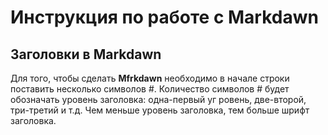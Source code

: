 # Инструкция по работе с Markdawn

## Заголовки в Markdawn
Для того, чтобы сделать **Mfrkdawn** необходимо в начале строки поставить несколько символов #. Количество символов # будет обозначать уровень заголовка: одна-первый уг
ровень, две-второй, три-третий и т.д. Чем меньше уровень заголовка, тем больше шрифт заголовка.                                                             